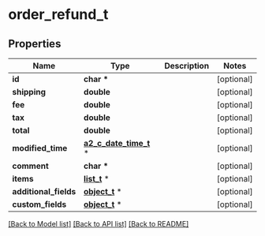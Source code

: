 # order_refund_t

## Properties
Name | Type | Description | Notes
------------ | ------------- | ------------- | -------------
**id** | **char \*** |  | [optional] 
**shipping** | **double** |  | [optional] 
**fee** | **double** |  | [optional] 
**tax** | **double** |  | [optional] 
**total** | **double** |  | [optional] 
**modified_time** | [**a2_c_date_time_t**](a2_c_date_time.md) \* |  | [optional] 
**comment** | **char \*** |  | [optional] 
**items** | [**list_t**](order_status_refund_item.md) \* |  | [optional] 
**additional_fields** | [**object_t**](.md) \* |  | [optional] 
**custom_fields** | [**object_t**](.md) \* |  | [optional] 

[[Back to Model list]](../README.md#documentation-for-models) [[Back to API list]](../README.md#documentation-for-api-endpoints) [[Back to README]](../README.md)


